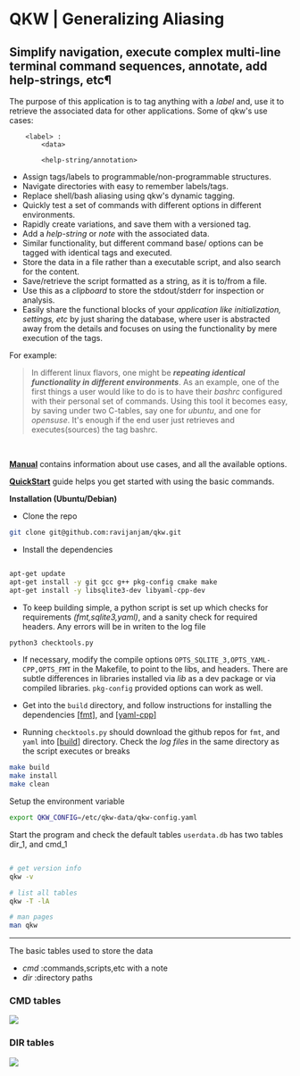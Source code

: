 # QKW | Generalizing Aliasing
## Simplify navigation, execute complex multi-line terminal command sequences, annotate, add help-strings, etc¶

The purpose of this application is to tag anything with a _label_ and, use it to retrieve the associated data for other applications. Some of qkw's use cases:

```
	<label> : 
		<data>

		<help-string/annotation>
```

* Assign tags/labels to programmable/non-programmable structures. 
* Navigate directories with easy to remember labels/tags. 
* Replace shell/bash aliasing using qkw's dynamic tagging.
* Quickly test a set of commands with different options in different environments. 
* Rapidly create variations, and save them with a versioned tag. 
* Add a _help-string_ or _note_ with the associated data.
* Similar functionality, but different command base/ options can be tagged with identical tags and executed.
* Store the data in a file rather than a executable script, and also search for the content. 
* Save/retrieve the script formatted as a string, as it is to/from a file. 
* Use this as a _clipboard_ to store the stdout/stderr for inspection or analysis. 
* Easily share the functional blocks of your _application like initialization, settings, etc_ by just sharing the database, where user is abstracted away from the details and focuses on using the functionality by mere execution of the tags.


For example:

> In different linux flavors, one might be _**repeating identical functionality in different environments**_. As an example, one of the first things a user would like to do is to have their _bashrc_ configured with their personal set of commands. Using this tool it becomes easy, by saving under two C-tables, say one for _ubuntu_, and one for _opensuse_. It's enough if the end user just retrieves and executes(sources) the tag bashrc.


<br>


[**Manual**](https://github.com/ravijanjam/qkw/blob/master/docs/qkw-manual.pdf) contains information about use cases, and all the available options.

[**QuickStart**](https://github.com/ravijanjam/qkw/wiki/QuickStart) guide helps you get started with using the basic commands.

**Installation (Ubuntu/Debian)**

* Clone the repo
```bash
git clone git@github.com:ravijanjam/qkw.git
```

* Install the dependencies
```bash

apt-get update
apt-get install -y git gcc g++ pkg-config cmake make
apt-get install -y libsqlite3-dev libyaml-cpp-dev
```

* To keep building simple, a python script is set up which checks for requirements _(fmt,sqlite3,yaml)_, and a sanity check for required headers. Any errors will be in writen to the log file
```bash
python3 checktools.py
```
* If necessary, modify the compile options `OPTS_SQLITE_3,OPTS_YAML-CPP,OPTS_FMT` in the Makefile, to point to the libs, and headers. There are subtle differences in libraries installed via _lib_ as a dev package or via compiled libraries. `pkg-config` provided options can work as well. 

* Get into the `build` directory, and follow instructions for installing the dependencies [[fmt]](https://github.com/fmtlib/fmt), and [[yaml-cpp]](https://github.com/jbeder/yaml-cpp)

* Running `checktools.py` should download the github repos for `fmt`, and `yaml` into [[build]](github.com/ravijanjam/qkw/build) directory. Check the _log files_ in the same directory as the script executes or breaks


```bash
make build
make install
make clean
```

Setup the environment variable
```bash
export QKW_CONFIG=/etc/qkw-data/qkw-config.yaml
```

Start the program and check the default tables `userdata.db` has two tables dir\_1, and cmd\_1

```bash

# get version info
qkw -v

# list all tables
qkw -T -lA 

# man pages
man qkw
```

<hr>


The basic tables used to store the data

*  _cmd_ :commands,scripts,etc with a note
*  _dir_ :directory paths


### CMD tables
![](https://github.com/ravijanjam/qkw/blob/master/docs/cmd_table.png)

### DIR tables
![](https://github.com/ravijanjam/qkw/blob/master/docs/dir_table.png)
